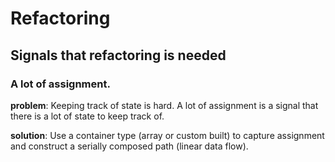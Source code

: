 # Refactoring

## Signals that refactoring is needed

### A lot of assignment.

**problem**: Keeping track of state is hard. A lot of assignment is a signal that there is a lot of state to keep track of.

**solution**: Use a container type (array or custom built) to capture assignment and construct a serially composed path (linear data flow).
